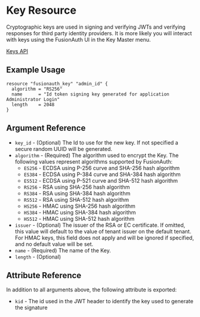 # Key Resource

Cryptographic keys are used in signing and verifying JWTs and verifying responses for third party identity providers. It is more likely you will interact with keys using the FusionAuth UI in the Key Master menu.

[Keys API](https://fusionauth.io/docs/v1/tech/apis/keys)

## Example Usage

```hcl
resource "fusionauth_key" "admin_id" {
  algorithm = "RS256"
  name      = "Id token signing key generated for application Administrator Login"
  length    = 2048
}
```

## Argument Reference

* `key_id` - (Optional) The Id to use for the new key. If not specified a secure random UUID will be generated.
* `algorithm` - (Required) The algorithm used to encrypt the Key. The following values represent algorithms supported by FusionAuth:
  * `ES256` - ECDSA using P-256 curve and SHA-256 hash algorithm
  * `ES384` - ECDSA using P-384 curve and SHA-384 hash algorithm
  * `ES512` - ECDSA using P-521 curve and SHA-512 hash algorithm
  * `RS256` - RSA using SHA-256 hash algorithm
  * `RS384` - RSA using SHA-384 hash algorithm
  * `RS512` - RSA using SHA-512 hash algorithm
  * `HS256` - HMAC using SHA-256 hash algorithm
  * `HS384` - HMAC using SHA-384 hash algorithm
  * `HS512` - HMAC using SHA-512 hash algorithm
* `issuer` - (Optional) The issuer of the RSA or EC certificate. If omitted, this value will default to the value of tenant issuer on the default tenant. For HMAC keys, this field does not apply and will be ignored if specified, and no default value will be set.
* `name` - (Required) The name of the Key.
* `length` - (Optional)

## Attribute Reference

In addition to all arguments above, the following attribute is exported:

* `kid` - The id used in the JWT header to identify the key used to generate the signature

